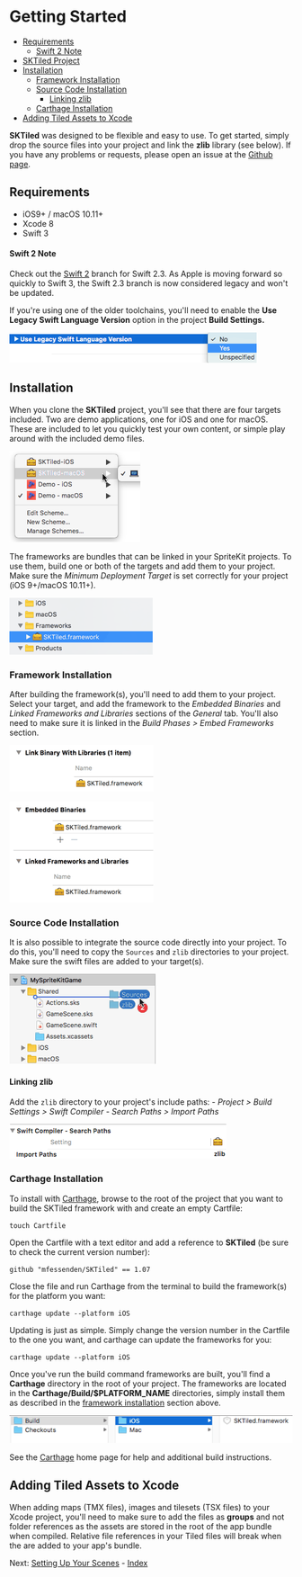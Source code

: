 # Getting Started

- [Requirements](#requirements)
    - [Swift 2 Note](#swift-2-note)
- [SKTiled Project](#sktiled-project)
- [Installation](#installation)
    - [Framework Installation](#framework-installation)
    - [Source Code Installation](#source-code-installation)
        - [Linking zlib](#linking-zlib)
    - [Carthage Installation](#carthage-installation)
- [Adding Tiled Assets to Xcode](#adding-tiled-assets-to-xcode)


**SKTiled** was designed to be flexible and easy to use. To get started, simply drop the source files into your project and link the **zlib** library (see below). If you have any problems or requests, please open an issue at the [Github page](https://github.com/mfessenden/SKTiled/issues).


## Requirements

- iOS9+ / macOS 10.11+
- Xcode 8
- Swift 3


#### **Swift 2 Note**

Check out the [Swift 2](https://github.com/mfessenden/SKTiled/tree/swift2) branch for Swift 2.3. As Apple is moving forward so quickly to Swift 3, the Swift 2.3 branch is now considered legacy and won't be updated. 

If you're using one of the older toolchains, you'll need to enable the **Use Legacy Swift Language Version** option in the project **Build Settings.**

![Legacy Swift Version](images/swift_legacy.png)


## Installation

When you clone the **SKTiled** project, you'll see that there are four targets included. Two are demo applications, one for iOS and one for macOS. These are included to let you quickly test your own content, or simple play around with the included demo files. 


![Project Targets](images/project_targets.png)

The frameworks are bundles that can be linked in your SpriteKit projects. To use them, build one or both of the targets and add them to your project. Make sure the *Minimum Deployment Target* is set correctly for your project (iOS 9+/macOS 10.11+).


![adding framework](images/framework.png)

### **Framework Installation**


After building the framework(s), you'll need to add them to your project. Select your target, and add the framework to the *Embedded Binaries* and *Linked Frameworks and Libraries* sections of the *General* tab. You'll also need to make sure it is linked in the *Build Phases > Embed Frameworks* section.

![framework linking](images/link_binary.png)

![framework embed](images/links.png)


### **Source Code Installation**

It is also possible to integrate the source code directly into your project. To do this, you'll need to copy the `Sources` and `zlib` directories to your project. Make sure the swift files are added to your target(s). 

![Xcode installation](images/installation.png)

#### Linking zlib

Add the `zlib` directory to your project's include paths:
    - *Project > Build Settings > Swift Compiler - Search Paths > Import Paths*

![zlib compression](images/zlib_linking.png)


### Carthage Installation

To install with [Carthage](https://github.com/Carthage/Carthage), browse to the root of the project that you want to build the SKTiled framework with and create an empty Cartfile:


    touch Cartfile


Open the Cartfile with a text editor and add a reference to **SKTiled** (be sure to check the current version number):
 
    github "mfessenden/SKTiled" == 1.07
    
    
Close the file and run Carthage from the terminal to build the framework(s) for the platform you want: 

    carthage update --platform iOS

Updating is just as simple. Simply change the version number in the Cartfile to the one you want, and carthage can update the frameworks for you:

    carthage update --platform iOS

Once you've run the build command frameworks are built, you'll find a **Carthage** directory in the root of your project. The frameworks are located in the **Carthage/Build/$PLATFORM_NAME** directories, simply install them as described in the [framework installation](#framework-installation) section above.


![Carthage Directories](images/carthage_directories.png)


See the [Carthage](https://github.com/Carthage/Carthage) home page for help and additional build instructions. 

## Adding Tiled Assets to Xcode

When adding maps (TMX files), images and tilesets (TSX files) to your Xcode project, you'll need to make sure to add the files as **groups** and not folder references as the assets are stored in the root of the app bundle when compiled. Relative file references in your Tiled files will break when the are added to your app's bundle.



Next: [Setting Up Your Scenes](scenes.html) - [Index](Tutorial.html)
